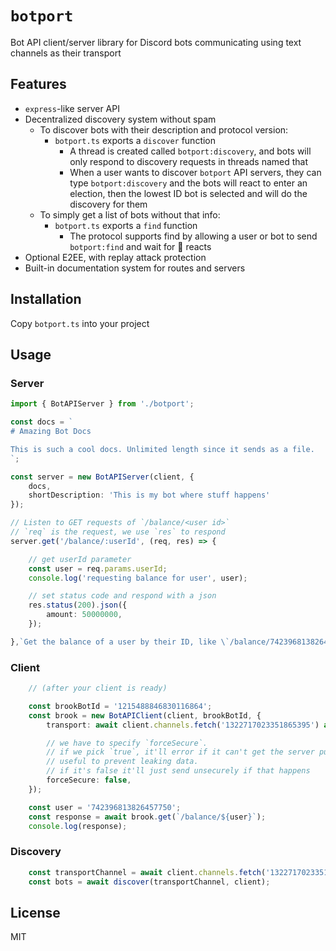 # `botport`

Bot API client/server library for Discord bots communicating using text channels as their transport

## Features
- `express`-like server API
- Decentralized discovery system without spam
  - To discover bots with their description and protocol version:
    - `botport.ts` exports a `discover` function
      - A thread is created called `botport:discovery`, and bots will only respond to discovery requests in threads named that
      - When a user wants to discover `botport` API servers, they can type `botport:discovery` and the bots will react to enter an election, then the lowest ID bot is selected and will do the discovery for them
  - To simply get a list of bots without that info:
    - `botport.ts` exports a `find` function
      - The protocol supports find by allowing a user or bot to send `botport:find` and wait for 🙋 reacts
- Optional E2EE, with replay attack protection
- Built-in documentation system for routes and servers

## Installation

Copy `botport.ts` into your project

## Usage

### Server
```ts
import { BotAPIServer } from './botport';

const docs = `
# Amazing Bot Docs

This is such a cool docs. Unlimited length since it sends as a file.
`;

const server = new BotAPIServer(client, {
    docs,
    shortDescription: 'This is my bot where stuff happens'
});

// Listen to GET requests of `/balance/<user id>`
// `req` is the request, we use `res` to respond  
server.get('/balance/:userId', (req, res) => {

    // get userId parameter
    const user = req.params.userId;
    console.log('requesting balance for user', user);

    // set status code and respond with a json
    res.status(200).json({
        amount: 50000000,
    });

},`Get the balance of a user by their ID, like \`/balance/742396813826457750\``);
```

### Client
```ts
    // (after your client is ready)

    const brookBotId = '1215488846830116864';
    const brook = new BotAPIClient(client, brookBotId, {
        transport: await client.channels.fetch('1322717023351865395') as TextChannel,

        // we have to specify `forceSecure`.
        // if we pick `true`, it'll error if it can't get the server pubkey.
        // useful to prevent leaking data.
        // if it's false it'll just send unsecurely if that happens
        forceSecure: false,
    });

    const user = '742396813826457750';
    const response = await brook.get(`/balance/${user}`);
    console.log(response);
```

### Discovery
```ts
    const transportChannel = await client.channels.fetch('1322717023351865395') as TextChannel;
    const bots = await discover(transportChannel, client);
```

## License

MIT
